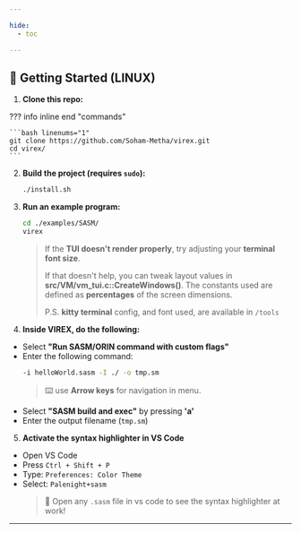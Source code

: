 ```yaml
---

hide:
  - toc

---
```


## 🧪 Getting Started (LINUX)

1. **Clone this repo:**

??? info inline end "commands"

    ```bash linenums="1"
    git clone https://github.com/Soham-Metha/virex.git
    cd virex/
    ```

2. **Build the project (requires `sudo`):**
   ```bash
   ./install.sh
   ```

3. **Run an example program:**
   ```bash
   cd ./examples/SASM/
   virex
   ```
   > If the **TUI doesn't render properly**, try adjusting your **terminal font size**.
   >
   > If that doesn't help, you can tweak layout values in **src/VM/vm_tui.c::CreateWindows()**.
   > The constants used are defined as **percentages** of the screen dimensions.
   >
   > P.S. **kitty terminal** config, and font used, are available in `/tools`

4. **Inside VIREX, do the following:**

- Select **"Run SASM/ORIN command with custom flags"**
- Enter the following command:
  ```bash
  -i helloWorld.sasm -I ./ -o tmp.sm
  ```
  > ⌨️ use **Arrow keys** for navigation in menu.
- Select **"SASM build and exec"** by pressing **'a'**
- Enter the output filename (`tmp.sm`)

5. **Activate the syntax highlighter in VS Code**

- Open VS Code
- Press `Ctrl + Shift + P`
- Type: `Preferences: Color Theme`
- Select: `Palenight+sasm`
  > 🎨 Open any `.sasm` file in vs code to see the syntax highlighter at work!

---
